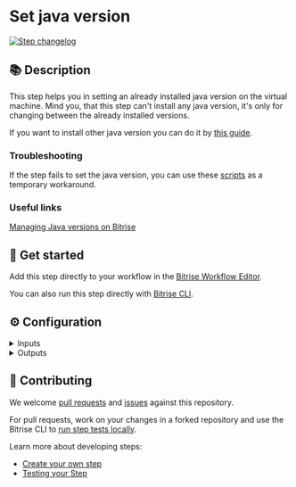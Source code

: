 # Set java version

[![Step changelog](https://shields.io/github/v/release/BirmacherAkos/bitrise-step-set-java-version?include_prereleases&label=changelog&color=blueviolet)](https://github.com/BirmacherAkos/bitrise-step-set-java-version/releases)


## 📚 Description

This step helps you in setting an already installed java version on the virtual machine. Mind you, that this step can't install any java version, it's only for changing between the already installed versions.

If you want to install other java version you can do it by [this guide](https://devcenter.bitrise.io/infrastructure/virtual-machines/#switching-to-a-java-version-not-installed-on-our-android-stacks).

### Troubleshooting

If the step fails to set the java version, you can use these [scripts](https://devcenter.bitrise.io/infrastructure/virtual-machines/#managing-java-versions) as a temporary workaround.

### Useful links

[Managing Java versions on Bitrise](https://devcenter.bitrise.io/infrastructure/virtual-machines/#managing-java-versions)

</details>

## 🧩 Get started

Add this step directly to your workflow in the [Bitrise Workflow Editor](https://devcenter.bitrise.io/steps-and-workflows/steps-and-workflows-index/).

You can also run this step directly with [Bitrise CLI](https://github.com/bitrise-io/bitrise).

## ⚙️ Configuration

<details>
<summary>Inputs</summary>

| Key | Description | Flags | Default |
| --- | --- | --- | --- |
| `set_java_version` | Select the instlled java version you want to use during the build run.  You can check [here](https://github.com/bitrise-io/bitrise.io/tree/master/system_reports) which java versions are installed on each Bitrise stack.  | required | `11` |
</details>

<details>
<summary>Outputs</summary>

| Environment Variable | Description |
| --- | --- |
| `JAVA_HOME` | JAVA_HOME is an environment variable points to the file system location where the JDK or JRE was installed. |
</details>

## 🙋 Contributing

We welcome [pull requests](https://github.com/BirmacherAkos/bitrise-step-set-java-version/pulls) and [issues](https://github.com/BirmacherAkos/bitrise-step-set-java-version/issues) against this repository.

For pull requests, work on your changes in a forked repository and use the Bitrise CLI to [run step tests locally](https://devcenter.bitrise.io/bitrise-cli/run-your-first-build/).

Learn more about developing steps:

- [Create your own step](https://devcenter.bitrise.io/contributors/create-your-own-step/)
- [Testing your Step](https://devcenter.bitrise.io/contributors/testing-and-versioning-your-steps/)
